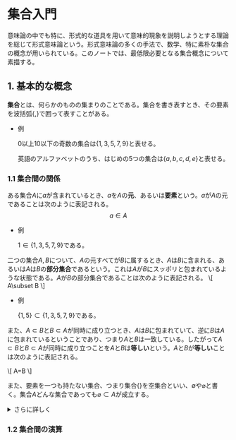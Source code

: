 <!-- Global site tag (gtag.js) - Google Analytics -->
<script async src="https://www.googletagmanager.com/gtag/js?id=G-1PSLTF4HCS"></script>
<script>
  window.dataLayer = window.dataLayer || [];
  function gtag(){dataLayer.push(arguments);}
  gtag('js', new Date());
  gtag('config', 'G-1PSLTF4HCS');
</script>
# 集合入門

意味論の中でも特に、形式的な道具を用いて意味的現象を説明しようとする理論を総じて形式意味論という。形式意味論の多くの手法で、数学、特に素朴な集合の概念が用いられている。このノートでは、最低限必要となる集合概念について素描する。

## 1. 基本的な概念

**集合**とは、何らかのものの集まりのことである。集合を書き表すとき、その要素を波括弧$\{,\}$で囲って表すことがある。

- 例

  $0$以上$10$以下の奇数の集合は$\{1,3,5,7,9\}$と表せる。

  英語のアルファベットのうち、はじめの5つの集合は$\{a,b,c,d,e\}$と表せる。

### 1.1 集合間の関係

ある集合$A$に$a$が含まれているとき、$a$を$A$の**元**、あるいは**要素**という。$a$が$A$の元であることは次のように表記される。
$$
a\in A
$$

- 例

  $1\in \{1,3,5,7,9\}$である。

二つの集合$A,B$について、$A$の元すべてが$B$に属するとき、$A$は$B$に含まれる、あるいは$A$は$B$の**部分集合**であるという。これは$A$が$B$にスッポリと包まれているような状態である。$A$が$B$の部分集合であることは次のように表記される。
\\[
A\subset B
\\]

- 例
	
	$\{1,5\}\subset \{1,3,5,7,9\}$である。

また、$A\subset B$と$B\subset A$が同時に成り立つとき、$A$は$B$に包まれていて、逆に$B$は$A$に包まれているということであり、つまり$A$と$B$は一致している。したがって$A\subset B$と$B\subset A$が同時に成り立つことを$A$と$B$は**等しい**という。$A$と$B$が**等しい**ことは次のように表記される。

\\[
A=B
\\]

また、要素を一つも持たない集合、つまり集合$\{\}$を空集合といい、$\emptyset$や$\varnothing$と書く。集合$A$どんな集合であっても$\varnothing \subset A$が成立する。

<details>
  <summary>さらに詳しく</summary>
  部分集合の定義より、$\varnothing\subset A$が成立することと、$a\in\varnothing$をみたす全ての$a$について$a\in A$が成立することは同値である。ところで、$\varnothing$は一切の要素を持たないから、「$a\in\varnothing$をみたす全ての$a$について$a\in A$」の前提は$a$が何であっても成立せず、論理的に「$a\in\varnothing$をみたす全ての$a$について$a\in A$」は常に成立する。(cf. 全称量化)
</details>


### 1.2 集合間の演算